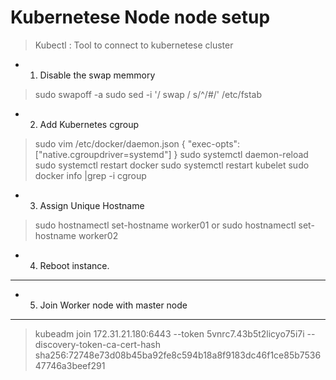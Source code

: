 # Kubernetese Node node setup 
> Kubectl : Tool to connect to kubernetese cluster

- 1. Disable the swap memmory
> sudo swapoff -a 
> sudo sed -i '/ swap / s/^/#/' /etc/fstab

- 2. Add Kubernetes cgroup
> sudo vim /etc/docker/daemon.json 
> { "exec-opts": ["native.cgroupdriver=systemd"] } 
> sudo systemctl daemon-reload 
> sudo systemctl restart docker 
> sudo systemctl restart kubelet 
> sudo docker info |grep -i cgroup

- 3. Assign Unique Hostname
> sudo hostnamectl set-hostname worker01 or 
> sudo hostnamectl set-hostname worker02

- 4. Reboot instance.

---------------------------------------
- 5. Join Worker node with master node
--------------------------------------

> kubeadm join 172.31.21.180:6443 --token 5vnrc7.43b5t2licyo75i7i --discovery-token-ca-cert-hash sha256:72748e73d08b45ba92fe8c594b18a8f9183dc46f1ce85b753647746a3beef291